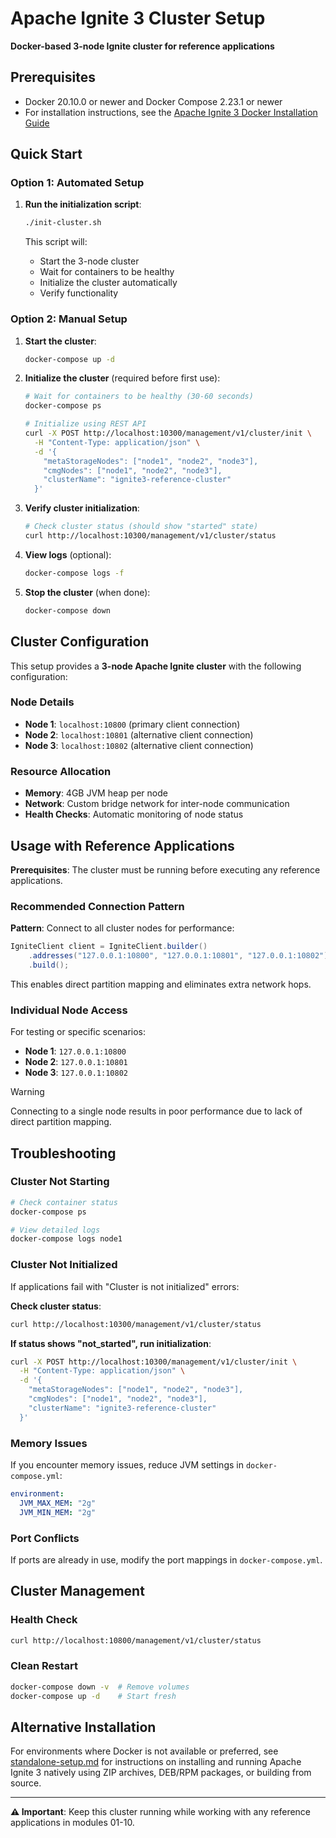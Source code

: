 # Apache Ignite 3 Cluster Setup

**Docker-based 3-node Ignite cluster for reference applications**

## Prerequisites

- Docker 20.10.0 or newer and Docker Compose 2.23.1 or newer
- For installation instructions, see the [Apache Ignite 3 Docker Installation Guide](https://ignite.apache.org/docs/ignite3/latest/installation/installing-using-docker)

## Quick Start

### Option 1: Automated Setup

1. **Run the initialization script**:
   ```bash
   ./init-cluster.sh
   ```

   This script will:
   - Start the 3-node cluster
   - Wait for containers to be healthy
   - Initialize the cluster automatically
   - Verify functionality

### Option 2: Manual Setup

1. **Start the cluster**:
   ```bash
   docker-compose up -d
   ```

2. **Initialize the cluster** (required before first use):
   ```bash
   # Wait for containers to be healthy (30-60 seconds)
   docker-compose ps
   
   # Initialize using REST API
   curl -X POST http://localhost:10300/management/v1/cluster/init \
     -H "Content-Type: application/json" \
     -d '{
       "metaStorageNodes": ["node1", "node2", "node3"],
       "cmgNodes": ["node1", "node2", "node3"],
       "clusterName": "ignite3-reference-cluster"
     }'
   ```

3. **Verify cluster initialization**:
   ```bash
   # Check cluster status (should show "started" state)
   curl http://localhost:10300/management/v1/cluster/status
   ```

4. **View logs** (optional):
   ```bash
   docker-compose logs -f
   ```

5. **Stop the cluster** (when done):
   ```bash
   docker-compose down
   ```

## Cluster Configuration

This setup provides a **3-node Apache Ignite cluster** with the following configuration:

### Node Details
- **Node 1**: `localhost:10800` (primary client connection)
- **Node 2**: `localhost:10801` (alternative client connection)  
- **Node 3**: `localhost:10802` (alternative client connection)

### Resource Allocation
- **Memory**: 4GB JVM heap per node
- **Network**: Custom bridge network for inter-node communication
- **Health Checks**: Automatic monitoring of node status

## Usage with Reference Applications

**Prerequisites**: The cluster must be running before executing any reference applications.

### Recommended Connection Pattern

**Pattern**: Connect to all cluster nodes for performance:
```java
IgniteClient client = IgniteClient.builder()
    .addresses("127.0.0.1:10800", "127.0.0.1:10801", "127.0.0.1:10802")
    .build();
```

This enables direct partition mapping and eliminates extra network hops.

### Individual Node Access
For testing or specific scenarios:
- **Node 1**: `127.0.0.1:10800` 
- **Node 2**: `127.0.0.1:10801`
- **Node 3**: `127.0.0.1:10802`

> [!WARNING]
> Connecting to a single node results in poor performance due to lack of direct partition mapping.

## Troubleshooting

### Cluster Not Starting
```bash
# Check container status
docker-compose ps

# View detailed logs
docker-compose logs node1
```

### Cluster Not Initialized
If applications fail with "Cluster is not initialized" errors:

**Check cluster status**:
```bash
curl http://localhost:10300/management/v1/cluster/status
```

**If status shows "not_started", run initialization**:
```bash
curl -X POST http://localhost:10300/management/v1/cluster/init \
  -H "Content-Type: application/json" \
  -d '{
    "metaStorageNodes": ["node1", "node2", "node3"],
    "cmgNodes": ["node1", "node2", "node3"], 
    "clusterName": "ignite3-reference-cluster"
  }'
```

### Memory Issues
If you encounter memory issues, reduce JVM settings in `docker-compose.yml`:
```yaml
environment:
  JVM_MAX_MEM: "2g"
  JVM_MIN_MEM: "2g"
```

### Port Conflicts
If ports are already in use, modify the port mappings in `docker-compose.yml`.

## Cluster Management

### Health Check
```bash
curl http://localhost:10800/management/v1/cluster/status
```

### Clean Restart
```bash
docker-compose down -v  # Remove volumes
docker-compose up -d    # Start fresh
```

## Alternative Installation

For environments where Docker is not available or preferred, see [standalone-setup.md](standalone-setup.md) for instructions on installing and running Apache Ignite 3 natively using ZIP archives, DEB/RPM packages, or building from source.

---

**⚠️ Important**: Keep this cluster running while working with any reference applications in modules 01-10.